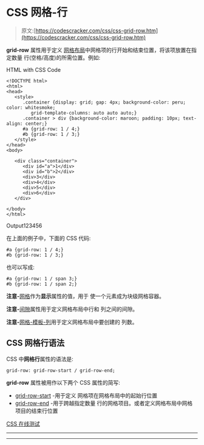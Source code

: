 # CSS 网格-行

> 原文:[https://codescracker.com/css/css-grid-row.htm](https://codescracker.com/css/css-grid-row.htm)

**grid-row** 属性用于定义 [网格布局](/css/css-grid.htm)中网格项的行开始和结束位置，将该项放置在指定数量 行(空格/高度)的所需位置。例如:

HTML with CSS Code

```
<!DOCTYPE html>
<html>
<head>
   <style>
      .container {display: grid; gap: 4px; background-color: peru; color: whitesmoke;
         grid-template-columns: auto auto auto;}
      .container > div {background-color: maroon; padding: 10px; text-align: center;}
      #a {grid-row: 1 / 4;}
      #b {grid-row: 1 / 3;}
   </style>
</head>
<body>

   <div class="container">
      <div id="a">1</div>
      <div id="b">2</div>
      <div>3</div>
      <div>4</div>
      <div>5</div>
      <div>6</div>
   </div>

</body>
</html>
```

Output123456

在上面的例子中，下面的 CSS 代码:

```
#a {grid-row: 1 / 4;}
#b {grid-row: 1 / 3;}
```

也可以写成:

```
#a {grid-row: 1 / span 3;}
#b {grid-row: 1 / span 2;}
```

**注意-**[网格](/css/css-grid.htm)作为**显示**属性的值，用于 使一个元素成为块级网格容器。

**注意-**[间隙](/css/css-gap.htm)属性用于定义网格布局中行和 列之间的间隙。

**注意-**[网格-模板-列](/css/css-grid-template-columns.htm)用于定义网格布局中要创建的 列数。

## CSS 网格行语法

CSS 中**网格行**属性的语法是:

```
grid-row: grid-row-start / grid-row-end;
```

**grid-row** 属性被用作以下两个 CSS 属性的简写:

*   [grid-row-start](/css/css-grid-row-start.htm) -用于定义 网格项在网格布局中的起始行位置
*   [grid-row-end](/css/css-grid-row-end.htm) -用于跨越指定数量 行的网格项目。或者定义网格布局中网格项目的结束行位置

[CSS 在线测试](/exam/showtest.php?subid=5)

* * *

* * *